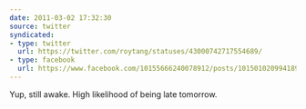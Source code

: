 ```yaml
---
date: 2011-03-02 17:32:30
source: twitter
syndicated:
- type: twitter
  url: https://twitter.com/roytang/statuses/43000742717554689/
- type: facebook
  url: https://www.facebook.com/10155666240078912/posts/10150102099418912
---
```


Yup, still awake. High likelihood of being late tomorrow.